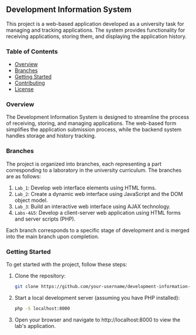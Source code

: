 ## Development Information System

This project is a web-based application developed as a university task for managing and tracking applications. The system provides functionality for receiving applications, storing them, and displaying the application history.

### Table of Contents

- [Overview](#overview)
- [Branches](#branches)
- [Getting Started](#getting-started)
- [Contributing](#contributing)
- [License](#license)

### Overview

The Development Information System is designed to streamline the process of receiving, storing, and managing applications. The web-based form simplifies the application submission process, while the backend system handles storage and history tracking.

### Branches

The project is organized into branches, each representing a part corresponding to a laboratory in the university curriculum. The branches are as follows:

1. `Lab_1`: Develop web interface elements using HTML forms.
2. `Lab_2`: Create a dynamic web interface using JavaScript and the DOM object model.
3. `Lab_3`: Build an interactive web interface using AJAX technology.
4. `Labs-4&5`: Develop a client-server web application using HTML forms and server scripts (PHP).

Each branch corresponds to a specific stage of development and is merged into the main branch upon completion.

### Getting Started

To get started with the project, follow these steps:

1. Clone the repository:

   ```bash
   git clone https://github.com/your-username/development-information-system.git

2. Start a local development server (assuming you have PHP installed):

   ```bash
   php -S localhost:8000

3. Open your browser and navigate to http://localhost:8000 to view the lab's application.
